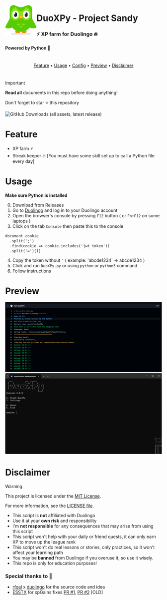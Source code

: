 <picture><img align="left" src="https://github.com/gorouflex/Sandy/blob/main/Img/DuoXPy/duo.svg" width="20%"/></picture>
<h1>DuoXPy - Project Sandy</h1>
<h3>⚡️ XP farm for Duolingo 🔥</h3>
<h4>Powered by Python 🐍</h5>

#

<p align="center">
  <a href="#feature">Feature</a>
  •
  <a href="#usage">Usage</a>     
  •
  <a href="#config">Config</a>     
  •
  <a href="#preview">Preview</a>
  •
  <a href="#disclaimer">Disclaimer</a>
</p>
<p align="center">


</p>

#
  
> [!IMPORTANT]
> **Read all** documents in this repo before doing anything!
> 
> Don't forget to star ⭐ this repository

![GitHub Downloads (all assets, latest release)](https://img.shields.io/github/downloads/gorouflex/DuoXPy/total)

# Feature 

- XP farm ⚡️
- Streak keeper 🔥 [You must have some skill set up to call a Python file every day]

# Usage 

**Make sure Python is installed**

  0. Download from Releases    
  1. Go to [Duolingo](https://www.duolingo.com) and log in to your Duolingo account
  2. Open the browser's console by pressing `F12` button ( or `Fn+F12` on some laptops )
  3. Click on the tab `Console` then paste this to the console

```
document.cookie
  .split(';')
  .find(cookie => cookie.includes('jwt_token'))
  .split('=')[1]
```
  4. Copy the token without `'` ( example: 'abcde1234` -> abcde1234 )
  5. Click and run `DuoXPy.py` or using `python` or `python3` command
  6. Follow instructions	

# Preview

<p align="left">
  <img src="https://github.com/gorouflex/Sandy/blob/main/Img/DuoXPy/preview.png">
  <img src="https://github.com/gorouflex/Sandy/blob/main/Img/DuoXPy/preview1.png">
</p>

# Disclaimer

> [!WARNING]
> This project is licensed under the [MIT License](https://mit-license.org/).
>
> For more information, see the [LICENSE file](./LICENSE).
> - This script is **not** affiliated with Duolingo
> - Use it at your **own risk** and responsibility  
> - I'm **not responsible** for any consequences that may arise from using this script
> - This script won't help with your daily or friend quests, it can only earn XP to move up the league rank
> - This script won't do real lessons or stories, only practices, so it won't affect your learning path
> - You may be **banned** from Duolingo if you overuse it, so use it wisely.
> - This repo is only for education purposes! 
### Special thanks to 💖
- [rfoal](https://github.com/rfoel/) x [duolingo](https://github.com/rfoel/duolingo) for the source code and idea
- [ESSTX](https://github.com/ESSTX) for xpGains fixes [PR #1](https://github.com/gorouflex/DuoXPy/pull/1), [PR #2](https://github.com/gorouflex/DuoXPy/pull/2) [OLD]
